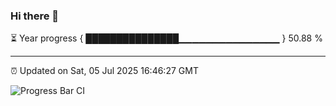 ### Hi there 👋

⏳ Year progress { ███████████████▁▁▁▁▁▁▁▁▁▁▁▁▁▁▁ } 50.88 %

---

⏰ Updated on Sat, 05 Jul 2025 16:46:27 GMT

![Progress Bar CI](https://github.com/IshwaranRudhara/GIT-ACTION/workflows/Progress%20Bar%20CI/badge.svg)
